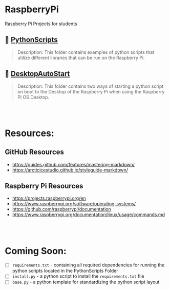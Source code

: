 # RaspberryPi
Raspberry Pi Projects for students

## 📁 [PythonScripts](https://github.com/captexcel/RaspberryPi/tree/main/PythonScripts)
>Description: This folder contains examples of python scripts that utilize different libraries that can be run on the Raspberry Pi.

## 📁 [DesktopAutoStart](https://github.com/captexcel/RaspberryPi/tree/main/DesktopAutoStart)
>Description: This folder contains two ways of starting a python script on boot to the Desktop of the Raspberry Pi when using the Raspberry Pi OS Desktop.

<br/></br>
# Resources:
## GitHub Resources
- https://guides.github.com/features/mastering-markdown/
- https://arcticicestudio.github.io/styleguide-markdown/

## Raspberry Pi Resources
- https://projects.raspberrypi.org/en
- https://www.raspberrypi.org/software/operating-systems/
- https://github.com/raspberrypi/documentation
- https://www.raspberrypi.org/documentation/linux/usage/commands.md

<br/></br>
# Coming Soon:
- [ ] `requirements.txt` - containing all required dependencies for running the python scripts located in the PythonScripts Folder
- [ ] `install.py` - a python script to install the `requirements.txt` file
- [ ] `base.py` - a python template for standardizing the python script layout
